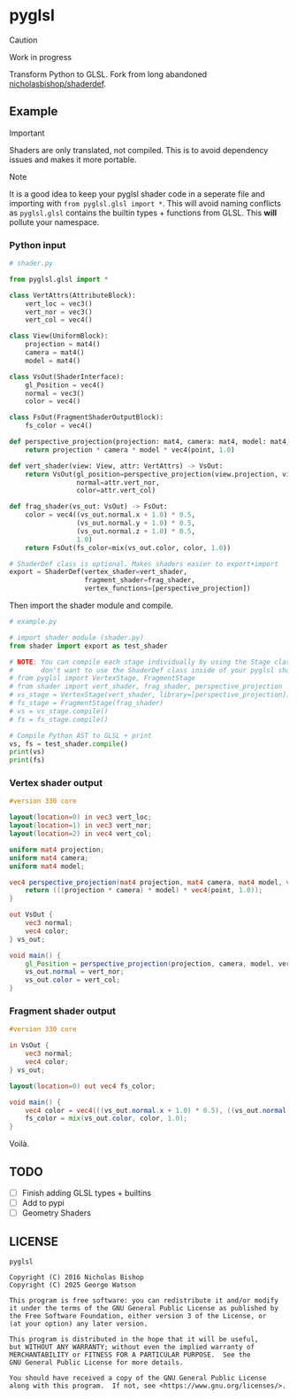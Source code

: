 # pyglsl

> [!CAUTION]
> Work in progress

Transform Python to GLSL. Fork from long abandoned [nicholasbishop/shaderdef](https://github.com/nicholasbishop/shaderdef).

## Example

> [!IMPORTANT]
> Shaders are only translated, not compiled. This is to avoid dependency issues and makes it more portable.

> [!NOTE]
> It is a good idea to keep your pyglsl shader code in a seperate file and importing with ```from pyglsl.glsl import *```. This will avoid naming conflicts as `pyglsl.glsl` contains the builtin types + functions from GLSL. This **will** pollute your namespace.

### Python input

```python
# shader.py

from pyglsl.glsl import *

class VertAttrs(AttributeBlock):
    vert_loc = vec3()
    vert_nor = vec3()
    vert_col = vec4()

class View(UniformBlock):
    projection = mat4()
    camera = mat4()
    model = mat4()

class VsOut(ShaderInterface):
    gl_Position = vec4()
    normal = vec3()
    color = vec4()

class FsOut(FragmentShaderOutputBlock):
    fs_color = vec4()

def perspective_projection(projection: mat4, camera: mat4, model: mat4, point: vec3) -> vec4:
    return projection * camera * model * vec4(point, 1.0)

def vert_shader(view: View, attr: VertAttrs) -> VsOut:
    return VsOut(gl_position=perspective_projection(view.projection, view.camera, view.model, attr.vert_loc),
                 normal=attr.vert_nor,
                 color=attr.vert_col)

def frag_shader(vs_out: VsOut) -> FsOut:
    color = vec4((vs_out.normal.x + 1.0) * 0.5,
                 (vs_out.normal.y + 1.0) * 0.5,
                 (vs_out.normal.z + 1.0) * 0.5,
                 1.0)
    return FsOut(fs_color=mix(vs_out.color, color, 1.0))

# ShaderDef class is optional. Makes shaders easier to export+import
export = ShaderDef(vertex_shader=vert_shader,
                   fragment_shader=frag_shader,
                   vertex_functions=[perspective_projection])
```

Then import the shader module and compile.

```python
# example.py

# import shader module (shader.py)
from shader import export as test_shader

# NOTE: You can compile each stage individually by using the Stage class. This is if you
#       don't want to use the ShaderDef class inside of your pyglsl shader.
# from pyglsl import VertexStage, FragmentStage
# from shader import vert_shader, frag_shader, perspective_projection
# vs_stage = VertexStage(vert_shader, library=[perspective_projection])
# fs_stage = FragmentStage(frag_shader)
# vs = vs_stage.compile()
# fs = fs_stage.compile()

# Compile Python AST to GLSL + print
vs, fs = test_shader.compile()
print(vs)
print(fs)
```

### Vertex shader output
```glsl
#version 330 core

layout(location=0) in vec3 vert_loc;
layout(location=1) in vec3 vert_nor;
layout(location=2) in vec4 vert_col;

uniform mat4 projection;
uniform mat4 camera;
uniform mat4 model;

vec4 perspective_projection(mat4 projection, mat4 camera, mat4 model, vec3 point) {
    return (((projection * camera) * model) * vec4(point, 1.0));
}

out VsOut {
    vec3 normal;
    vec4 color;
} vs_out;

void main() {
    gl_Position = perspective_projection(projection, camera, model, vert_loc);
    vs_out.normal = vert_nor;
    vs_out.color = vert_col;
}
```

### Fragment shader output

```glsl
#version 330 core

in VsOut {
    vec3 normal;
    vec4 color;
} vs_out;

layout(location=0) out vec4 fs_color;

void main() {
    vec4 color = vec4(((vs_out.normal.x + 1.0) * 0.5), ((vs_out.normal.y + 1.0) * 0.5), ((vs_out.normal.z + 1.0) * 0.5), 1.0);
    fs_color = mix(vs_out.color, color, 1.0);
}
```

Voilà.

## TODO

- [ ] Finish adding GLSL types + builtins
- [ ] Add to pypi
- [ ] Geometry Shaders

## LICENSE
```
pyglsl

Copyright (C) 2016 Nicholas Bishop
Copyright (C) 2025 George Watson

This program is free software: you can redistribute it and/or modify
it under the terms of the GNU General Public License as published by
the Free Software Foundation, either version 3 of the License, or
(at your option) any later version.

This program is distributed in the hope that it will be useful,
but WITHOUT ANY WARRANTY; without even the implied warranty of
MERCHANTABILITY or FITNESS FOR A PARTICULAR PURPOSE.  See the
GNU General Public License for more details.

You should have received a copy of the GNU General Public License
along with this program.  If not, see <https://www.gnu.org/licenses/>.
```
